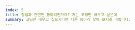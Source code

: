 ```yaml
---
index: 5
title: 창업과 관련된 동아리인가요? 저는 코딩만 배우고 싶은데
summary: 코딩만 배우고 싶으시다면 다른 동아리 찾아 보시길 바랍니다. 
---
```


